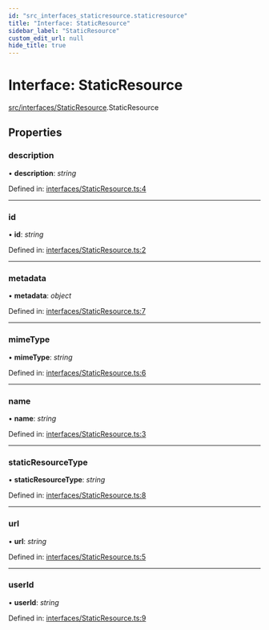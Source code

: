 ```yaml
---
id: "src_interfaces_staticresource.staticresource"
title: "Interface: StaticResource"
sidebar_label: "StaticResource"
custom_edit_url: null
hide_title: true
---
```


# Interface: StaticResource

[src/interfaces/StaticResource](../modules/src_interfaces_staticresource.md).StaticResource

## Properties

### description

• **description**: *string*

Defined in: [interfaces/StaticResource.ts:4](https://github.com/xr3ngine/xr3ngine/blob/673ad6a5f/packages/common/src/interfaces/StaticResource.ts#L4)

___

### id

• **id**: *string*

Defined in: [interfaces/StaticResource.ts:2](https://github.com/xr3ngine/xr3ngine/blob/673ad6a5f/packages/common/src/interfaces/StaticResource.ts#L2)

___

### metadata

• **metadata**: *object*

Defined in: [interfaces/StaticResource.ts:7](https://github.com/xr3ngine/xr3ngine/blob/673ad6a5f/packages/common/src/interfaces/StaticResource.ts#L7)

___

### mimeType

• **mimeType**: *string*

Defined in: [interfaces/StaticResource.ts:6](https://github.com/xr3ngine/xr3ngine/blob/673ad6a5f/packages/common/src/interfaces/StaticResource.ts#L6)

___

### name

• **name**: *string*

Defined in: [interfaces/StaticResource.ts:3](https://github.com/xr3ngine/xr3ngine/blob/673ad6a5f/packages/common/src/interfaces/StaticResource.ts#L3)

___

### staticResourceType

• **staticResourceType**: *string*

Defined in: [interfaces/StaticResource.ts:8](https://github.com/xr3ngine/xr3ngine/blob/673ad6a5f/packages/common/src/interfaces/StaticResource.ts#L8)

___

### url

• **url**: *string*

Defined in: [interfaces/StaticResource.ts:5](https://github.com/xr3ngine/xr3ngine/blob/673ad6a5f/packages/common/src/interfaces/StaticResource.ts#L5)

___

### userId

• **userId**: *string*

Defined in: [interfaces/StaticResource.ts:9](https://github.com/xr3ngine/xr3ngine/blob/673ad6a5f/packages/common/src/interfaces/StaticResource.ts#L9)
